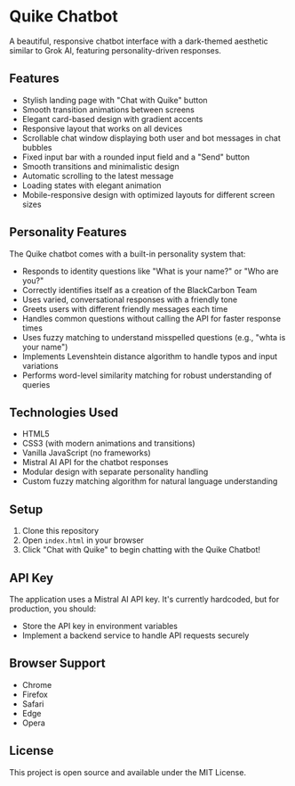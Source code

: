 # Quike Chatbot

A beautiful, responsive chatbot interface with a dark-themed aesthetic similar to Grok AI, featuring personality-driven responses.

## Features

- Stylish landing page with "Chat with Quike" button
- Smooth transition animations between screens
- Elegant card-based design with gradient accents
- Responsive layout that works on all devices
- Scrollable chat window displaying both user and bot messages in chat bubbles
- Fixed input bar with a rounded input field and a "Send" button
- Smooth transitions and minimalistic design
- Automatic scrolling to the latest message
- Loading states with elegant animation
- Mobile-responsive design with optimized layouts for different screen sizes

## Personality Features

The Quike chatbot comes with a built-in personality system that:

- Responds to identity questions like "What is your name?" or "Who are you?"
- Correctly identifies itself as a creation of the BlackCarbon Team
- Uses varied, conversational responses with a friendly tone
- Greets users with different friendly messages each time
- Handles common questions without calling the API for faster response times
- Uses fuzzy matching to understand misspelled questions (e.g., "whta is your name")
- Implements Levenshtein distance algorithm to handle typos and input variations
- Performs word-level similarity matching for robust understanding of queries

## Technologies Used

- HTML5
- CSS3 (with modern animations and transitions)
- Vanilla JavaScript (no frameworks)
- Mistral AI API for the chatbot responses
- Modular design with separate personality handling
- Custom fuzzy matching algorithm for natural language understanding

## Setup

1. Clone this repository
2. Open `index.html` in your browser
3. Click "Chat with Quike" to begin chatting with the Quike Chatbot!

## API Key

The application uses a Mistral AI API key. It's currently hardcoded, but for production, you should:
- Store the API key in environment variables
- Implement a backend service to handle API requests securely

## Browser Support

- Chrome
- Firefox
- Safari
- Edge
- Opera

## License

This project is open source and available under the MIT License. 